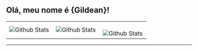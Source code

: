 ## Olá, meu nome é {Gildean}!

<table>
  <tr>
    <td>
      <img
        align="left"
        src="https://github-readme-stats.vercel.app/api?username=gildeanm&theme=dark&hide_border=false&include_all_commits=true"
        alt="Github Stats"
      />
    </td>
    <td>
      <img
        align="left"
        src="https://github-readme-stats.vercel.app/api/top-langs/?username=gildeanm&theme=dark&hide_border=false&include_all_commits=true&count_private=true&layout=compact"
        alt="Github Stats"
      />
    </td>
    <td>
      <br />
      <img
        align="left"
        src="https://github-readme-streak-stats.herokuapp.com/?user=gildeam&theme=dark&hide_border=false"
        alt="Github Stats"
      />
    </td>
  </tr>
</table>

--- 
